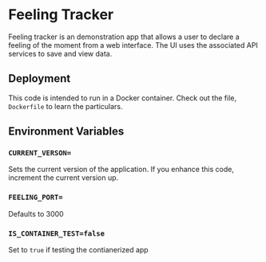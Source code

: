 # Feeling Tracker #

Feeling tracker is an demonstration app that allows a user to declare a feeling of the moment from a web interface. The UI uses the associated API services to save and view data.


## Deployment
This code is intended to run in a Docker container. Check out the file, `Dockerfile` to learn the particulars.


## Environment Variables

### `CURRENT_VERSON=`
Sets the current version of the application. If you enhance this code, increment the current version up.

### `FEELING_PORT=`

Defaults to 3000

### `IS_CONTAINER_TEST=false`

Set to `true` if testing the contianerized app